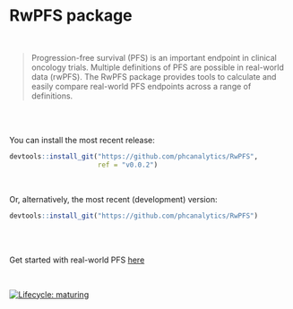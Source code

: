 # RwPFS package



<br/>

> Progression-free survival (PFS) is an important endpoint in clinical oncology trials. 
> Multiple definitions of PFS are possible in real-world data (rwPFS). 
> The RwPFS package provides tools to calculate and easily compare real-world PFS endpoints across a range of definitions.

<br/>
<br/>

You can install the most recent release:

``` r
devtools::install_git("https://github.com/phcanalytics/RwPFS", 
                      ref = "v0.0.2")  
```

<br/>

Or, alternatively, the most recent (development) version:

``` r
devtools::install_git("https://github.com/phcanalytics/RwPFS") 
```

<br/>
<br/>

Get started with real-world PFS [here](https://pages.github.com/phcanalytics/RwPFS/articles/real_world_PFS.html)

<br/>



<!-- badges: start -->

[![Lifecycle:
maturing](https://img.shields.io/badge/lifecycle-maturing-blue.svg)](https://www.tidyverse.org/lifecycle/#maturing)
<!-- badges: end -->

